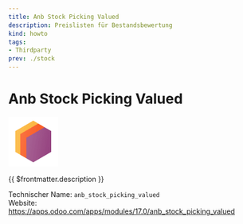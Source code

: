 ```yaml
---
title: Anb Stock Picking Valued
description: Preislisten für Bestandsbewertung
kind: howto
tags:
- Thirdparty
prev: ./stock
---
```

# Anb Stock Picking Valued
![icons_odoo_thirdparty](attachments/icons_odoo_thirdparty.png)

{{ $frontmatter.description }}

Technischer Name: `anb_stock_picking_valued`\
Website: <https://apps.odoo.com/apps/modules/17.0/anb_stock_picking_valued>
